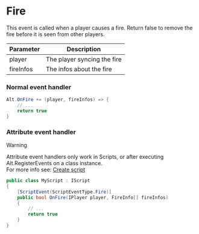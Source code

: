 # Fire

This event is called when a player causes a fire. Return false to remove the fire before it is seen from other players.

| Parameter     | Description                                          |
| ------------- | ---------------------------------------------------- |
| player        | The player syncing the fire                          |
| fireInfos     | The infos about the fire                             |

### Normal event handler

```csharp
Alt.OnFire += (player, fireInfos) => {
    // ...
    return true
}
```

### Attribute event handler

> [!WARNING]
> Attribute event handlers only work in Scripts, or after executing Alt.RegisterEvents on a class instance.<br>
> For more info see: [Create script](../../getting-started/create-script.md)

```csharp
public class MyScript : IScript
{
    [ScriptEvent(ScriptEventType.Fire)]
    public bool OnFire(IPlayer player, FireInfo[] fireInfos)
    {
        // ...
        return true
    }
}
```
